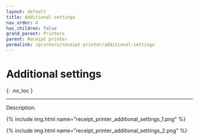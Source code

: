 ```yaml
---
layout: default
title: Additional settings
nav_order: 4
has_children: false
grand_parent: Printers
parent: Receipt printer
permalink: /printers/receipt-printer/additional-settings
---
```


# Additional settings
{: .no_toc }

---

Description.

{% include img.html name="receipt_printer_additional_settings_1.png" %}

{% include img.html name="receipt_printer_additional_settings_2.png" %}
